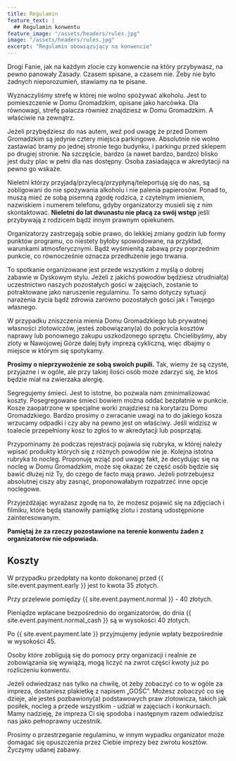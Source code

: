 ```yaml
---
title: Regulamin
feature_text: |
  ## Regulamin konwentu
feature_image: "/assets/headers/rules.jpg"
image: "/assets/headers/rules.jpg"
excerpt: "Regulamin obowiązujący na konwencie"
---
```


Drogi Fanie, jak na każdym zlocie czy konwencie na który przybywasz, na pewno panowały Zasady. Czasem spisane, a czasem nie. Żeby nie było żadnych nieporozumień, stawiamy na te pisane.

Wyznaczyliśmy strefę w której nie wolno spożywać alkoholu. Jest to pomieszczenie w Domu Gromadzkim, opisane jako harcówka. Dla równowagi, strefę palacza również znajdziesz w Domu Gromadzkim. A właściwie na zewnątrz.

Jeżeli przybędziesz do nas autem, weź pod uwagę że przed Domem Gromadzkim są jedynie cztery miejsca parkingowe. Absolutnie nie wolno zastawiać bramy po jednej stronie tego budynku, i parkingu przed sklepem po drugiej stronie. Na szczęście, bardzo (a nawet bardzo, bardzo) blisko jest duży plac w pełni dla nas dostępny. Osoba zasiadająca w akredytacji na pewno go wskaże.

Nieletni którzy przyjadą/przylecą/przypłyną/teleportują się do nas, są zobligowani do nie spożywania alkoholu i nie palenia papierosów. Ponad to, muszą mieć ze sobą pisemną zgodę rodzica, z czytelnym imieniem, nazwiskiem i numerem telefonu, gdyby organizatorzy musieli się z nim skontaktować. **Nieletni do lat dwunastu nie płacą za swój wstęp** jeśli przybywają z rodzicem bądź innym prawnym opiekunem.

Organizatorzy zastrzegają sobie prawo, do lekkiej zmiany godzin lub formy punktów programu, co niestety byłoby spowodowane, na przykład, warunkami atmosferycznymi. Bądź wyśmienitą zabawą przy poprzednim punkcie, co równocześnie oznacza przedłużenie jego trwania.

To spotkanie organizowane jest przede wszystkim z myślą o dobrej zabawie w Dyskowym stylu. Jeżeli z jakichś powodów będziesz utrudniał(a) uczestnictwo naszych pozostałych gości w zajęciach, zostanie to potraktowane jako naruszenie regulaminu. To samo dotyczy sytuacji narażenia życia bądź zdrowia zarówno pozostałych gości jak i Twojego własnego.

W przypadku zniszczenia mienia Domu Gromadzkiego lub prywatnej własności zlotowiczów, jesteś zobowiązany(a) do pokrycia kosztów naprawy lub ponownego zakupu uszkodzonego sprzętu. Chcielibyśmy, aby zloty w Nawojowej Górze dalej były imprezą cykliczną, więc dbajmy o miejsce w którym się spotykamy.

**Prosimy o nieprzywożenie ze sobą swoich pupili.** Tak, wiemy że są czyste, przyjazne i w ogóle, ale przy takiej ilości osób może zdarzyć się, że ktoś będzie miał na zwierzaka alergię.

Segregujemy śmieci. Jest to istotne, bo pozwala nam zminimalizować koszty. Posegregowane śmieci bowiem można oddać bezpłatnie w punkcie. Kosze zaopatrzone w specjalne worki znajdziesz na korytarzu Domu Gromadzkiego. Bardzo prosimy o zwracanie uwagi na to do jakiego kosza wrzucamy odpadki i czy aby na pewno jest on właściwy. Jeśli widzisz w toalecie przepełniony kosz to zgłoś to w akredytacji lub posprzątaj.

Przypominamy że podczas rejestracji pojawia się rubryka, w której należy wpisać produkty których się z różnych powodów nie je. Kolejna istotna rubryka to nocleg. Proponuję wziąć pod uwagę fakt, że decydując się na nocleg w Domu Gromadzkim, może się okazać że część osób będzie się bawić dłużej niż Ty, do czego de facto mają prawo. Jeżeli potrzebujesz absolutnej ciszy aby zasnąć, proponowałabym rozpatrzeć inne opcje noclegowe.

Przyjeżdżając wyrażasz zgodę na to, że możesz pojawić się na zdjęciach i filmiku, które będą stanowiły pamiątkę zlotu i zostaną udostępnione zainteresowanym.

**Pamiętaj że za rzeczy pozostawione na terenie konwentu żaden z organizatorów nie odpowiada.**

## Koszty

W przypadku przedpłaty na konto dokonanej przed {{ site.event.payment.early }} jest to kwota 35 złotych.

Przy przelewie pomiędzy {{ site.event.payment.normal }} -  40 złotych.

Pieniądze wpłacane bezpośrednio do organizatorów, do dnia {{ site.event.payment.normal_cash }} są w wysokości 40 złotych.

Po {{ site.event.payment.late }} przyjmujemy jedynie wpłaty bezpośrednie w wysokości 45.

Osoby które zobligują się do pomocy przy organizacji i realnie ze zobowiązania się wywiążą, mogą liczyć na zwrot części kwoty już po rozliczeniu konwentu.

Jeżeli odwiedzasz nas tylko na chwilę, ot żeby zobaczyć co to w ogóle za impreza, dostaniesz plakietkę z napisem „GOŚĆ”. Możesz zobaczyć co się dzieje, ale jesteś pozbawiony(a) podstawowych praw zlotowicza, takich jak posiłek, nocleg a przede wszystkim - udział w zajęciach i konkursach. Mamy nadzieję, że impreza Ci się spodoba i następnym razem odwiedzisz nas jako pełnoprawny uczestnik.

Prosimy o przestrzeganie regulaminu, w innym wypadku organizator może domagać się opuszczenia przez Ciebie imprezy bez zwrotu kosztów. Życzymy udanej zabawy.